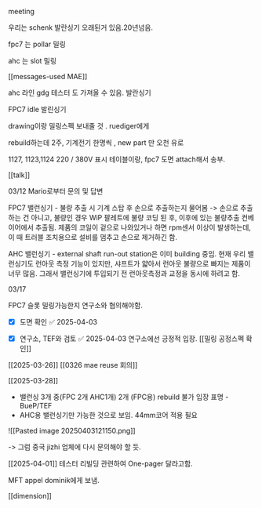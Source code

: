 meeting

우리는 schenk 발란싱기 오래된거 있음.20년넘음.

fpc7 는 pollar 밀링

ahc 는 slot 밀링


[[messages-used MAE]]


ahc 라인 
gdg 테스터 도 가져올 수 있음.
발란싱기


FPC7 
idle 발린싱기

drawing이랑 밀링스펙 보내줄 것 . ruediger에게


rebuild하는데 2주, 기계전기 한명씩 , new part 만 오천 유로


1127, 1123,1124 
220 / 380V 표시 테이블이랑,
fpc7 도면 attach해서 송부.



[[talk]]


03/12
Mario로부터 문의 및 답변

FPC7 밸런싱기 - 불량 추출 시 기계 스탑 후 손으로 추출하는지 물어봄
-> 손으로 추출하는 건 아니고, 불량인 경우 WiP 팔레트에 불량 코딩 된 후, 이후에 있는 불량추출 컨베이어에서 추출됨. 제품의 코일이 겉으로 나와있거나 하면 rpm센서 이상이 발생하는데, 이 때 트러블 조치용으로 설비를 멈추고 손으로 제거하긴 함.


AHC 밸런싱기 - external shaft run-out station은 이미 building 중임. 현재 우리 밸런싱기도 런아웃 측정 기능이 있지만, 샤프트가 얇아서 런아웃 불량으로 빠지는 제품이 너무 많음. 그래서 밸런싱기에 투입되기 전 런아웃측정과 교정을 동시에 하려고 함.


03/17

FPC7 슬롯 밀링가능한지 연구소와 협의해야함.
- [x] 도면 확인 ✅ 2025-04-03
- [x] 연구소, TEF와 검토 ✅ 2025-04-03
연구소에선 긍정적 입장.
[[밀링 공정스펙 확인]]


[[2025-03-26]]
[[0326 mae reuse 회의]]


[[2025-03-28]]
- 밸런싱 3개 중(FPC 2개 AHC1개) 2개 (FPC용) rebuild 불가 입장 표명 - BueP/TEF
- AHC용 밸런싱기만 가능한 것으로 보임. 44mm코어 적용 필요

![[Pasted image 20250403121150.png]]

-> 그럼 중국 jizhi 업체에 다시 문의해야 할 듯.

[[2025-04-01]]
테스터 리빌딩 관련하여 One-pager 달라고함.

MFT appel dominik에게 보냄.

[[dimension]]
